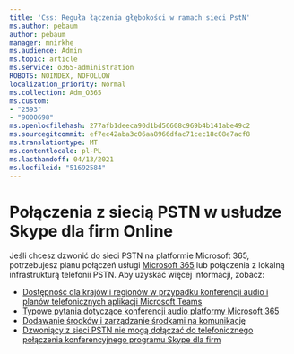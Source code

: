 ```yaml
---
title: 'Css: Reguła łączenia głębokości w ramach sieci PstN'
ms.author: pebaum
author: pebaum
manager: mnirkhe
ms.audience: Admin
ms.topic: article
ms.service: o365-administration
ROBOTS: NOINDEX, NOFOLLOW
localization_priority: Normal
ms.collection: Adm_O365
ms.custom:
- "2593"
- "9000698"
ms.openlocfilehash: 277afb1deeca90d1bd56608c969b4b141abe49c2
ms.sourcegitcommit: ef7ec42aba3c06aa8966dfac71cec18c08e7acf8
ms.translationtype: MT
ms.contentlocale: pl-PL
ms.lasthandoff: 04/13/2021
ms.locfileid: "51692584"
---
```

# <a name="pstn-calling-with-skype-for-business-online"></a>Połączenia z siecią PSTN w usłudze Skype dla firm Online

Jeśli chcesz dzwonić do sieci PSTN na platformie Microsoft 365, potrzebujesz planu połączeń usługi [Microsoft 365](https://docs.microsoft.com/microsoftteams/what-is-phone-system-in-office-365#more-about-calling-plans) lub połączenia z lokalną infrastrukturą telefonii PSTN. Aby uzyskać więcej informacji, zobacz:

- [Dostępność dla krajów i regionów w przypadku konferencji audio i planów telefonicznych aplikacji Microsoft Teams](https://docs.microsoft.com/microsoftteams/country-and-region-availability-for-audio-conferencing-and-calling-plans/country-and-region-availability-for-audio-conferencing-and-calling-plans)
- [Typowe pytania dotyczące konferencji audio platformy Microsoft 365](https://docs.microsoft.com/microsoftteams/audio-conferencing-common-questions)
- [Dodawanie środków i zarządzanie środkami na komunikację](https://docs.microsoft.com/microsoftteams/add-funds-and-manage-communications-credits)
- [Dzwoniący z sieci PSTN nie mogą dołączać do telefonicznego połączenia konferencyjnego programu Skype dla firm](https://docs.microsoft.com/SkypeForBusiness/troubleshoot/online-conferencing/pstn-callers-cant-join-dial-in-call)
